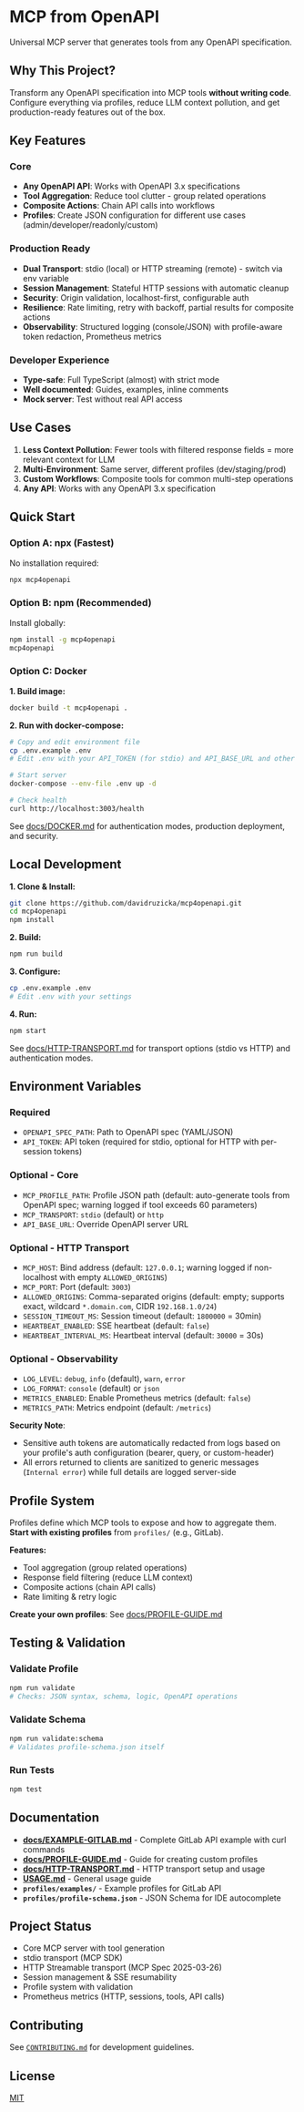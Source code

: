 # MCP from OpenAPI

Universal MCP server that generates tools from any OpenAPI specification.

## Why This Project?

Transform any OpenAPI specification into MCP tools **without writing code**. Configure everything via profiles, reduce LLM context pollution, and get production-ready features out of the box.

## Key Features

### Core
- **Any OpenAPI API**: Works with OpenAPI 3.x specifications
- **Tool Aggregation**: Reduce tool clutter - group related operations
- **Composite Actions**: Chain API calls into workflows
- **Profiles**: Create JSON configuration for different use cases (admin/developer/readonly/custom)

### Production Ready
- **Dual Transport**: stdio (local) or HTTP streaming (remote) - switch via env variable
- **Session Management**: Stateful HTTP sessions with automatic cleanup
- **Security**: Origin validation, localhost-first, configurable auth
- **Resilience**: Rate limiting, retry with backoff, partial results for composite actions
- **Observability**: Structured logging (console/JSON) with profile-aware token redaction, Prometheus metrics

### Developer Experience
- **Type-safe**: Full TypeScript (almost) with strict mode
- **Well documented**: Guides, examples, inline comments
- **Mock server**: Test without real API access

## Use Cases

1. **Less Context Pollution**: Fewer tools with filtered response fields = more relevant context for LLM
2. **Multi-Environment**: Same server, different profiles (dev/staging/prod)
3. **Custom Workflows**: Composite tools for common multi-step operations
4. **Any API**: Works with any OpenAPI 3.x specification

## Quick Start

### Option A: npx (Fastest)

No installation required:

```bash
npx mcp4openapi
```

### Option B: npm (Recommended)

Install globally:

```bash
npm install -g mcp4openapi
mcp4openapi
```

### Option C: Docker

**1. Build image:**
```bash
docker build -t mcp4openapi .
```

**2. Run with docker-compose:**
```bash
# Copy and edit environment file
cp .env.example .env
# Edit .env with your API_TOKEN (for stdio) and API_BASE_URL and other settings

# Start server
docker-compose --env-file .env up -d

# Check health
curl http://localhost:3003/health
```

See [docs/DOCKER.md](./docs/DOCKER.md) for authentication modes, production deployment, and security.

## Local Development

**1. Clone & Install:**
```bash
git clone https://github.com/davidruzicka/mcp4openapi.git
cd mcp4openapi
npm install
```

**2. Build:**
```bash
npm run build
```

**3. Configure:**
```bash
cp .env.example .env
# Edit .env with your settings
```

**4. Run:**
```bash
npm start
```

See [docs/HTTP-TRANSPORT.md](./docs/HTTP-TRANSPORT.md) for transport options (stdio vs HTTP) and authentication modes.

## Environment Variables

### Required
- `OPENAPI_SPEC_PATH`: Path to OpenAPI spec (YAML/JSON)
- `API_TOKEN`: API token (required for stdio, optional for HTTP with per-session tokens)

### Optional - Core
- `MCP_PROFILE_PATH`: Profile JSON path (default: auto-generate tools from OpenAPI spec; warning logged if tool exceeds 60 parameters)
- `MCP_TRANSPORT`: `stdio` (default) or `http`
- `API_BASE_URL`: Override OpenAPI server URL

### Optional - HTTP Transport
- `MCP_HOST`: Bind address (default: `127.0.0.1`; warning logged if non-localhost with empty `ALLOWED_ORIGINS`)
- `MCP_PORT`: Port (default: `3003`)
- `ALLOWED_ORIGINS`: Comma-separated origins (default: empty; supports exact, wildcard `*.domain.com`, CIDR `192.168.1.0/24`)
- `SESSION_TIMEOUT_MS`: Session timeout (default: `1800000` = 30min)
- `HEARTBEAT_ENABLED`: SSE heartbeat (default: `false`)
- `HEARTBEAT_INTERVAL_MS`: Heartbeat interval (default: `30000` = 30s)

### Optional - Observability
- `LOG_LEVEL`: `debug`, `info` (default), `warn`, `error`
- `LOG_FORMAT`: `console` (default) or `json`
- `METRICS_ENABLED`: Enable Prometheus metrics (default: `false`)
- `METRICS_PATH`: Metrics endpoint (default: `/metrics`)

**Security Note**: 
- Sensitive auth tokens are automatically redacted from logs based on your profile's auth configuration (bearer, query, or custom-header)
- All errors returned to clients are sanitized to generic messages (`Internal error`) while full details are logged server-side

## Profile System

Profiles define which MCP tools to expose and how to aggregate them. **Start with existing profiles** from `profiles/` (e.g., GitLab).

**Features:**
- Tool aggregation (group related operations)
- Response field filtering (reduce LLM context)
- Composite actions (chain API calls)
- Rate limiting & retry logic

**Create your own profiles**: See [docs/PROFILE-GUIDE.md](./docs/PROFILE-GUIDE.md)

## Testing & Validation

### Validate Profile
```bash
npm run validate
# Checks: JSON syntax, schema, logic, OpenAPI operations
```

### Validate Schema
```bash
npm run validate:schema
# Validates profile-schema.json itself
```

### Run Tests
```bash
npm test
```

## Documentation

- **[docs/EXAMPLE-GITLAB.md](./docs/EXAMPLE-GITLAB.md)** - Complete GitLab API example with curl commands
- **[docs/PROFILE-GUIDE.md](./docs/PROFILE-GUIDE.md)** - Guide for creating custom profiles
- **[docs/HTTP-TRANSPORT.md](./docs/HTTP-TRANSPORT.md)** - HTTP transport setup and usage
- **[USAGE.md](./USAGE.md)** - General usage guide
- **`profiles/examples/`** - Example profiles for GitLab API
- **`profiles/profile-schema.json`** - JSON Schema for IDE autocomplete

## Project Status

- Core MCP server with tool generation
- stdio transport (MCP SDK)
- HTTP Streamable transport (MCP Spec 2025-03-26)
- Session management & SSE resumability
- Profile system with validation
- Prometheus metrics (HTTP, sessions, tools, API calls)

## Contributing

See [`CONTRIBUTING.md`](./CONTRIBUTING.md) for development guidelines.

## License

[MIT](./LICENSE.md)
